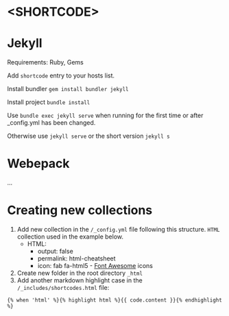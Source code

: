 # \<SHORTCODE>

# Jekyll

Requirements: Ruby, Gems

Add `shortcode` entry to your hosts list.

Install bundler `gem install bundler jekyll`

Install project `bundle install`

Use `bundle exec jekyll serve` when running for the first time or after _config.yml has been changed.

Otherwise use `jekyll serve` or the short version `jekyll s`

# Webepack

...

# Creating new collections

1. Add new collection in the `/_config.yml` file following this structure. `HTML` collection used in the example below.
    -   HTML:
        -   output: false
        -   permalink: html-cheatsheet
        -   icon: fab fa-html5 - [Font Awesome](https://fontawesome.com/cheatsheet) icons
2. Create new folder in the root directory `_html`
3. Add another markdown highlight case in the `/_includes/shortcodes.html` file:

``` liquid
{% when 'html' %}{% highlight html %}{{ code.content }}{% endhighlight %} 
```   